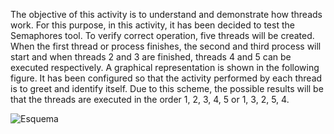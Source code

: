 
The objective of this activity is to understand and demonstrate how threads work. For this purpose, in this activity, it has been decided to test the Semaphores tool. To verify correct operation, five threads will be created. When the first thread or process finishes, the second and third process will start and when threads 2 and 3 are finished, threads 4 and 5 can be executed respectively. A graphical representation is shown in the following figure.
It has been configured so that the activity performed by each thread is to greet and identify itself. Due to this scheme, the possible results will be that the threads are executed in the order 1, 2, 3, 4, 5 or 1, 3, 2, 5, 4.    

 ![Esquema](https://github.com/cristianrodriguez97/Java/assets/72400714/12dac796-0e8f-4c7d-8876-439c0b6a6774)
